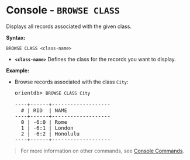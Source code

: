 <!-- proofread 2015-01-06 SAM -->

# Console - `BROWSE CLASS`

Displays all records associated with the given class.

**Syntax:**

```
BROWSE CLASS <class-name>
```

- **`<class-name>`** Defines the class for the records you want to display.

**Example:**

- Browse records associated with the class `City`:

  <pre>
  orientdb> <code class="lang-sql userinput">BROWSE CLASS City</code>

  ----+------+-------------------
    # | RID  | NAME
  ----+------+-------------------
    0 | -6:0 | Rome
    1 | -6:1 | London
    2 | -6:2 | Honolulu
  ----+------+-------------------
  </pre>

>For more information on other commands, see [Console Commands](Console-Commands.md).

